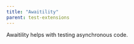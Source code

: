 ```yaml
---
title: "Awaitility"
parent: test-extensions
---
```


Awaitility helps with testing asynchronous code.
